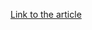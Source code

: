 [Link to the article](https://blog.eclecticiq.com/eclecticiq-monthly-vulnerability-trend-report-september-2019?hsLang=en)
